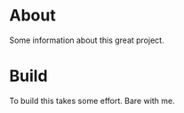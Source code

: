 # About #
Some information about this great project.

# Build #
To build this takes some effort. Bare with me.